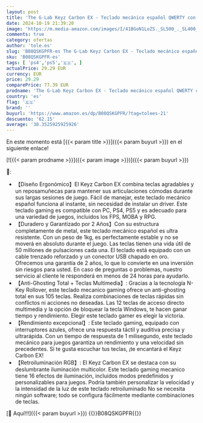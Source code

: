 ```yaml
---
layout: post
title: 'The G-Lab Keyz Carbon EX - Teclado mecánico español QWERTY con ñ  Interruptores Azules - Teclado Gaming  Alta Reactividad  16 Modos de Retroiluminación  PC PS4 PS5  Versión Antigua '
date: 2024-10-19 21:39:20
image: 'https://m.media-amazon.com/images/I/41BGoN1LoZS._SL500_._SL400_.jpg'
comments: true
category: ofertas
author: 'tole.es'
slug: 'B08QSKGPFR-es The G-Lab Keyz Carbon EX - Teclado mecánico español QWERTY...'
sku: 'B08QSKGPFR-es'
tags: [ 'ps4','ps5','🇪🇸', ]
actualPrice: 29.29 EUR
currency: EUR
price: 29.29
comparePrice: 77.39 EUR
prodname: 'The G-Lab Keyz Carbon EX - Teclado mecánico español QWERTY con ñ  Interruptores Azules - Teclado Gaming  Alta Reactividad  16 Modos de Retroiluminación  PC PS4 PS5  Versión Antigua '
country: 'es'
flag: '🇪🇸'
brand: ''
buyurl: 'https://www.amazon.es/dp/B08QSKGPFR/?tag=tolees-21'
descuento: '62.15'
average: '38.3525925925926'
---
```


En este momento está [{{< param title >}}]({{< param buyurl >}}) en el siguiente enlace!

[![{{< param prodname >}}]({{< param image >}})]({{< param buyurl >}})

🔎:

- 【Diseño Ergonómico】El Keyz Carbon EX combina teclas agradables y un reposamuñecas para mantener sus articulaciones cómodas durante sus largas sesiones de juego. Fácil de manejar, este teclado mecánico español funciona al instante, sin necesidad de instalar un driver. Este teclado gaming es compatible con PC, PS4, PS5 y es adecuado para una variedad de juegos, incluidos los FPS, MOBA y RPG.
- 【Duradero y Garantizado por 2 Años】Con su estructura completamente de metal, este teclado mecánico español es ultra resistente. Con un peso de 1kg, es perfectamente estable y no se moverá en absoluto durante el juego. Las teclas tienen una vida útil de 50 millones de pulsaciones cada una. El teclado está equipado con un cable trenzado reforzado y un conector USB chapado en oro. Ofrecemos una garantía de 2 años, lo que lo convierte en una inversión sin riesgos para usted. En caso de preguntas o problemas, nuestro servicio al cliente le responderá en menos de 24 horas para ayudarlo.
- 【Anti-Ghosting Total + Teclas Multimedia】: Gracias a la tecnología N-Key Rollover, este teclado mecanico gaming ofrece un anti-ghosting total en sus 105 teclas. Realiza combinaciones de teclas rápidas sin conflictos ni acciones no deseadas. Las 12 teclas de acceso directo multimedia y la opción de bloquear la tecla Windows, te hacen ganar tiempo y rendimiento. Elegir este teclado gamer es elegir la victoria.
- 【Rendimiento excepcional】: Este teclado gaming, equipado con interruptores azules, ofrece una respuesta táctil y auditiva precisa y ultrarápida. Con un tiempo de respuesta de 1 milisegundo, este teclado mecánico para juegos garantiza un rendimiento y una velocidad sin precedentes. Si te gusta escuchar tus teclas, ¡te encantará el Keyz Carbon EX!
- 【Retroiluminación RGB】: El Keyz Carbon EX se destaca con su deslumbrante iluminación multicolor. Este teclado gaming mecanico tiene 16 efectos de iluminación, incluidos modos predefinidos y personalizables para juegos. Podría también personalizar la velocidad y la intensidad de la luz de este teclado retroiluminado No se necesita ningún software; todo se configura fácilmente mediante combinaciones de teclas.

[🛒 Aquí!!!]({{< param buyurl >}})
{{<world>}}B08QSKGPFR{{</world>}}
